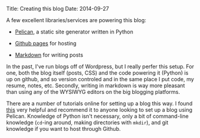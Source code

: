 Title: Creating this blog
Date: 2014-09-27
<!-- Category: Python -->
<!-- Tags: python, markdown -->
<!-- Slug: creating-this-blog -->

A few excellent libraries/services are powering this blog:

* [Pelican](http://blog.getpelican.com/), a static site generator written in Python

* [Github pages](http://pages.github.com) for hosting

* [Markdown](http://daringfireball.net/projects/markdow/) for writing posts

In the past, I've run blogs off of Wordpress, but I really perfer this setup. For one, both the blog itself (posts, CSS) and the code powering it (Python) is up on github, and so version controled and in the same place I put code, my resume, notes, etc. Secondly, writing in markdown is way more pleasant than using any of the WYSIWYG editors on the big blogging platforms.

There are a number of tutorials online for setting up a blog this way. I found [this](http://mathamy.com/migrating-to-github-pages-using-pelican.html) very helpful and recommend it to anyone looking to set up a blog using Pelican. Knowledge of Python isn't necessary, only a bit of command-line knowledge (`cd`-ing around, making directories with `mkdir`), and git knowledge if you want to host through Github. 

